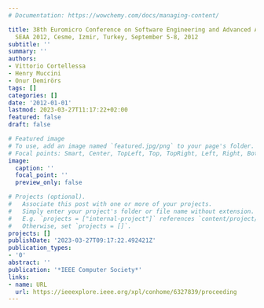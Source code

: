 ```yaml
---
# Documentation: https://wowchemy.com/docs/managing-content/

title: 38th Euromicro Conference on Software Engineering and Advanced Applications,
  SEAA 2012, Cesme, Izmir, Turkey, September 5-8, 2012
subtitle: ''
summary: ''
authors:
- Vittorio Cortellessa
- Henry Muccini
- Onur Demirörs
tags: []
categories: []
date: '2012-01-01'
lastmod: 2023-03-27T11:17:22+02:00
featured: false
draft: false

# Featured image
# To use, add an image named `featured.jpg/png` to your page's folder.
# Focal points: Smart, Center, TopLeft, Top, TopRight, Left, Right, BottomLeft, Bottom, BottomRight.
image:
  caption: ''
  focal_point: ''
  preview_only: false

# Projects (optional).
#   Associate this post with one or more of your projects.
#   Simply enter your project's folder or file name without extension.
#   E.g. `projects = ["internal-project"]` references `content/project/deep-learning/index.md`.
#   Otherwise, set `projects = []`.
projects: []
publishDate: '2023-03-27T09:17:22.492421Z'
publication_types:
- '0'
abstract: ''
publication: '*IEEE Computer Society*'
links:
- name: URL
  url: https://ieeexplore.ieee.org/xpl/conhome/6327839/proceeding
---
```

